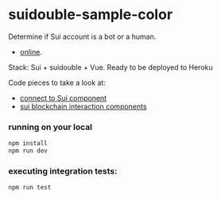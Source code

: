 # suidouble-sample-color

Determine if Sui account is a bot or a human.

- [online](https://sui-bot-score-04f61376a410.herokuapp.com/).

Stack: Sui + suidouble + Vue. Ready to be deployed to Heroku

Code pieces to take a look at:

- [connect to Sui component](https://github.com/suidouble/vue-sui) 
- [sui blockchain interaction components](frontend/src/components) 

### running on your local

```bash
npm install
npm run dev
```

### executing integration tests:

```bash
npm run test
```
